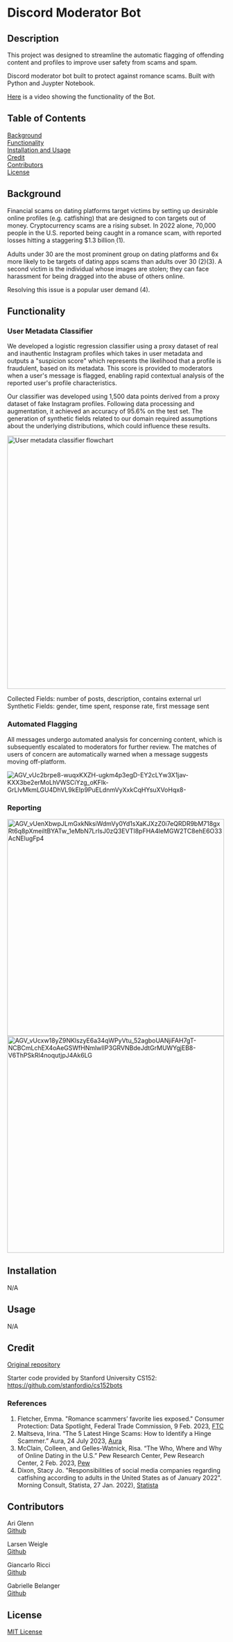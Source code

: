 # Discord Moderator Bot

## Description

This project was designed to streamline the automatic flagging of offending content and profiles to improve user safety from scams and spam.

Discord moderator bot built to protect against romance scams. Built with Python and Juypter Notebook.

[Here](https://drive.google.com/file/d/12S5HvyUz_vA4LiYZp7mXBhW8ZT7-2-nh/view?usp=sharing) is a video showing the functionality of the Bot.

## Table of Contents
  [Background](#background) <br>
  [Functionality](#functionality) <br>
  [Installation and Usage](#installation) <br>
  [Credit](#credit) <br>
  [Contributors](#contributors) <br>
  [License](#license) <br>

## Background
Financial scams on dating platforms target victims by setting up desirable online profiles (e.g. catfishing) that are designed to con targets out of money. Cryptocurrency scams are a rising subset. In 2022 alone, 70,000 people in the U.S. reported being caught in a romance scam, with reported losses hitting a staggering $1.3 billionٖٖ (1). 

Adults under 30 are the most prominent group on dating platforms and 6x more likely to be targets of dating apps scams than adults over 30 (2)(3). A second victim is the individual whose images are stolen; they can face harassment for being dragged into the abuse of others online.

Resolving this issue is a popular user demand (4).

## Functionality

### User Metadata Classifier

We developed a logistic regression classifier using a proxy dataset of real and inauthentic Instagram profiles which takes in user metadata and outputs a "suspicion score" which represents the likelihood that a profile is fraudulent, based on its metadata. This score is provided to moderators when a user's message is flagged, enabling rapid contextual analysis of the reported user's profile characteristics. 

Our classifier was developed using 1,500 data points derived from a proxy dataset of fake Instagram profiles. Following data processing and augmentation, it achieved an accuracy of 95.6% on the test set. The generation of synthetic fields related to our domain required assumptions about the underlying distributions, which could influence these results.

<img width="584" alt="User metadata classifier flowchart" src="https://github.com/user-attachments/assets/02ac8a2e-2a0d-474b-b2e2-9e9f16e8db9d"> <br>

Collected Fields: number of posts, description, contains external url <br>
Synthetic Fields: gender, time spent, response rate, first message sent

### Automated Flagging

All messages undergo automated analysis for concerning content, which is subsequently escalated to moderators for further review.
The matches of users of concern are automatically warned when a message suggests moving off-platform.

![AGV_vUc2brpe8-wuqxKXZH-ugkm4p3egD-EY2cLYw3X1jav-KXX3be2erMoLhVWSCiYzg_oKFIk-GrLlvMkmLGU4DhVL9kEIp9PuELdnmVyXxkCqHYsuXVoHqx8-](https://github.com/user-attachments/assets/535d6976-ebdf-410e-8c59-4e08870ab443)

### Reporting

<img width="500" alt="AGV_vUenXbwpJLmGxkNksiWdmVy0Yd1sXaKJXzZ0i7eQRDR9bM718gxRt6q8pXmeiltBYATw_1eMbN7LrIsJ0zQ3EVTI8pFHA4leMGW2TC8ehE6O33AcNElugFp4" src="https://github.com/user-attachments/assets/386bbc47-a3ae-4d7f-bade-35a0805ffbd1">

<img width="500" alt="AGV_vUcxw18yZ9NKlszyE6a34qWPyVtu_52agboUANjiFAH7gT-NCBCmLchEX4oAeGSWfHNmlwIIP3GRVNBdeJdtGrMUWYgjEB8-V6ThPSkRl4noqutjpJ4Ak6LG" src="https://github.com/user-attachments/assets/97a80802-5c71-41bf-aea9-8d81cb0c6919">

## Installation

N/A

## Usage

N/A

## Credit

[Original repository](https://github.com/AriGlenn/cs152bots-group-9)

Starter code provided by Stanford University CS152: https://github.com/stanfordio/cs152bots <br>

### References

1. Fletcher, Emma. "Romance scammers’ favorite lies exposed." Consumer Protection: Data Spotlight, Federal Trade Commission, 9 Feb. 2023, [FTC](https://www.ftc.gov/news-events/data-visualizations/data-spotlight/2023/02/romance-scammers-favorite-lies-exposed) <br>
2. Maltseva, Irina. “The 5 Latest Hinge Scams: How to Identify a Hinge Scammer.” Aura, 24 July 2023, [Aura](www.aura.com/learn/hinge-scammers.) <br>
3. McClain, Colleen, and Gelles-Watnick, Risa. “The Who, Where and Why of Online Dating in the U.S.” Pew Research Center, Pew Research Center, 2 Feb. 2023, [Pew](www.pewresearch.org/internet/2023/02/02/the-who-where-and-why-of-online-dating-in-the-u-s/#:~:text=Some%20dating%20platforms%20are%20especially,and%202%25%20have%20used%20Hinge.) <br>
4. Dixon, Stacy Jo. "Responsibilities of social media companies regarding catfishing according to adults in the United States as of January 2022". Morning Consult, Statista, 27 Jan. 2022),  [Statista](https://www.statista.com/statistics/1295015/us-adults-social-media-companies-catfishing-responsibilities-by-age-group/) <br>

## Contributors
Ari Glenn <br>
[Github](https://github.com/AriGlenn)

Larsen Weigle <br>
[Github](https://github.com/larsenweigle)

Giancarlo Ricci <br>
[Github](https://github.com/giancarloricci)

Gabrielle Belanger <br>
[Github](https://github.com/gcbel)

## License

[MIT License](https://opensource.org/license/mit)
